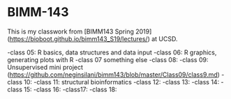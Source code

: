 # BIMM-143

This is my classwork from [BIMM143 Spring 2019] (https://bioboot.github.io/bimm143_S19/lectures/) at UCSD. 

-class 05: R basics, data structures and data input 
-class 06: R graphics, generating plots with R 
-class 07 something else
-class 08:
-class 09: Unsupervised mini project (https://github.com/neginsilani/bimm143/blob/master/Class09/class9.md)
-class 10:
-class 11: structural bioinformatics
-class 12:
-class 13:
-class 14:
-class 15:
-class 16:
-class17:
-class 18:
